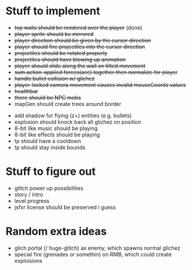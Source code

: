 # Stuff to implement
+ ~~top walls should be rendered over the player~~ (done)
+ ~~player sprite should be mirrored~~
+ ~~player direction should be given by the cursor direction~~
+ ~~player should fire projectiles into the cursor direction~~
+ ~~projectiles should be rotated properly~~
+ ~~projectiles should have blowing up animation~~
+ ~~player should slide along the wall on tilted movement~~
+ ~~sum action-applied forces(acc) together then normalize for player~~
+ ~~handle bullet collision w/ glichez~~
+ ~~player-locked camera movement causes invalid mouseCoords values~~
+ ~~healthbar~~
+ ~~there should be NPC mobs~~
+ mapGen should create trees around border
- add shadow for flying (z+) entities (e.g. bullets)
- explosion should knock back all glichez on position
- 8-bit like music should be playing
- 8-bit like effects should be playing
- tp should have a cooldown
- tp should stay inside bounds

# Stuff to figure out
- glitch power up possibilities
- story / intro
- level progress
- jsfxr license should be preserved i guess

# Random extra ideas
- glich portal (/ huge-glitch) as enemy, which spawns normal glichez
- special fire (grenades or somethin) on RMB, which could create exploisions
